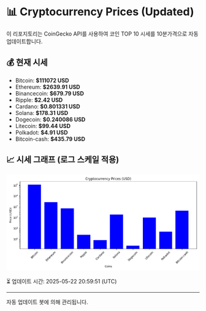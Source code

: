 
# 📊 Cryptocurrency Prices (Updated)

이 리포지토리는 CoinGecko API를 사용하여 코인 TOP 10 시세를 10분가격으로 자동 업데이트합니다.

## 💰 현재 시세
- Bitcoin: **$111072 USD**
- Ethereum: **$2639.91 USD**
- Binancecoin: **$679.79 USD**
- Ripple: **$2.42 USD**
- Cardano: **$0.801331 USD**
- Solana: **$178.31 USD**
- Dogecoin: **$0.240086 USD**
- Litecoin: **$99.44 USD**
- Polkadot: **$4.91 USD**
- Bitcoin-cash: **$435.79 USD**

## 📈 시세 그래프 (로그 스케일 적용)
![Crypto Prices](crypto_prices.png)

⏳ 업데이트 시간: 2025-05-22 20:59:51 (UTC)

---
자동 업데이트 봇에 의해 관리됩니다.

